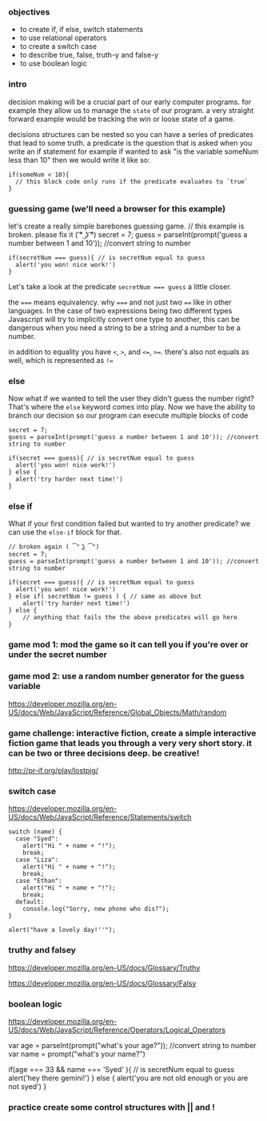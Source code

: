 ### objectives

- to create if, if else, switch statements
- to use relational operators
- to create a switch case
- to describe true, false, truth-y and false-y
- to use boolean logic

### intro

decision making will be a crucial part of our early computer programs.
for example they allow us to manage the `state` of our program. a very straight forward example would be tracking the win or loose state of a game.

decisions structures can be nested so you can have a series of predicates that lead to some truth. a predicate is the question that is asked when you write an if statement for example if wanted to ask "is the variable someNum less than 10" then we would write it like so:

    if(someNum < 10){
      // this block code only runs if the predicate evaluates to `true`
    }


### guessing game (we'll need a browser for this example)

let's create a really simple barebones guessing game.
    // this example is broken. please fix it ( ͡° ͜ʖ ͡°)
    secret = 7;
    guess = parseInt(prompt('guess a number between 1 and 10')); //convert string to number

    if(secretNum === guess){ // is secretNum equal to guess
      alert('you won! nice work!')
    }

Let's take a look at the predicate `secretNum === guess` a little closer.

the `===` means equivalency. why `===` and not just two `==` like in other languages. In the case of two expressions being two different types Javascript will try to implicitly convert one type to another, this can be dangerous when you need a string to be a string and a number to be a number.

in addition to equality you have `<`, `>`, and `<=`, `>=`. there's also not equals as well, which is represented as `!=`

### else

Now what if we wanted to tell the user they didn't guess the number right? That's where the `else` keyword comes into play. Now we have the ability to branch our decision so our program can execute multiple blocks of code

    secret = 7;
    guess = parseInt(prompt('guess a number between 1 and 10')); //convert string to number

    if(secret === guess){ // is secretNum equal to guess
      alert('you won! nice work!')
    } else {
      alert('try harder next time!')
    }

### else if

What if your first condition failed but wanted to try another predicate? we can use the `else-if` block for that.

    // broken again ( ͡° ͜ʖ ͡°)
    secret = 7;
    guess = parseInt(prompt('guess a number between 1 and 10')); //convert string to number

    if(secret === guess){ // is secretNum equal to guess
      alert('you won! nice work!')
    } else if( secretNum != guess ) { // same as above but
        alert('try harder next time!')
    } else {
        // anything that fails the the above predicates will go here
    }

### game mod 1: mod the game so it can tell you if you're over or under the secret number

### game mod 2: use a random number generator for the guess variable

https://developer.mozilla.org/en-US/docs/Web/JavaScript/Reference/Global_Objects/Math/random

### game challenge: interactive fiction, create a simple interactive fiction game that leads you through a very very short story. it can be two or three decisions deep. be creative!

http://pr-if.org/play/lostpig/

### switch case

https://developer.mozilla.org/en-US/docs/Web/JavaScript/Reference/Statements/switch

    switch (name) {
      case "Syed":
        alert("Hi " + name + "!");
        break;
      case "Liza":
        alert("Hi " + name + "!");
        break;
      case "Ethan":
        alert("Hi " + name + "!");
        break;
      default:
        console.log("Sorry, new phone who dis?");
    }

    alert("have a lovely day!''");

  ### truthy and falsey

  https://developer.mozilla.org/en-US/docs/Glossary/Truthy

  https://developer.mozilla.org/en-US/docs/Glossary/Falsy

  ### boolean logic

  https://developer.mozilla.org/en-US/docs/Web/JavaScript/Reference/Operators/Logical_Operators

  var age = parseInt(prompt("what's your age?")); //convert string to number
  var name = prompt("what's your name?")

  if(age === 33 && name === 'Syed' ){ // is secretNum equal to guess
    alert('hey there gemini!')
  } else {
    alert('you are not old enough or you are not syed')
  }

  ### practice create some control structures with || and !
